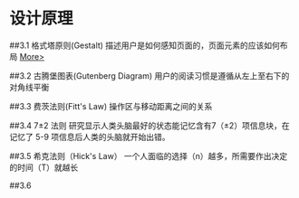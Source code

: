 # 设计原理

##3.1 格式塔原则(Gestalt)
描述用户是如何感知页面的，页面元素的应该如何布局 [More>](theory-1.html)


##3.2 古腾堡图表(Gutenberg Diagram)
用户的阅读习惯是遵循从左上至右下的对角线平衡


##3.3 费茨法则(Fitt's Law)
操作区与移动距离之间的关系


##3.4 7±2 法则
研究显示人类头脑最好的状态能记忆含有7（±2）项信息块，在记忆了 5-9 项信息后人类的头脑就开始出错。

##3.5 希克法则（Hick's Law）
一个人面临的选择（n）越多，所需要作出决定的时间（T）就越长

##3.6 
